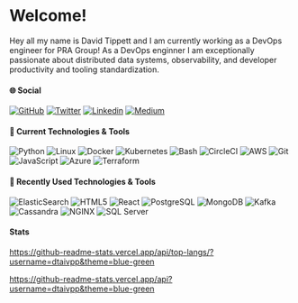 # Welcome!

Hey all my name is David Tippett and I am currently working as a DevOps engineer for PRA Group! As a DevOps enginner I am exceptionally passionate about distributed data systems, observability, and developer productivity and tooling standardization. 

#### &#127760; Social
[![GitHub](https://img.shields.io/github/followers/dtaivpp?label=follow&style=social)](https://github.com/dtaivpp) [![Twitter](https://img.shields.io/twitter/follow/dtaivpp?style=social)](https://twitter.com/dtaivpp)  [![Linkedin](https://img.shields.io/badge/Linkedin-%230077B5.svg?style=flat-square&logo=Linkedin&logoColor=white&link=https://www.linkedin.com/in/david-tippett/)](https://www.linkedin.com/in/david-tippett/) 
[![Medium](https://img.shields.io/badge/Medium-12100E?style=flat-square&logo=medium&logoColor=white&link=https://blog.tippybits.com)](https://blog.tippybits.com) 

#### &#128295; Current Technologies & Tools

![Python](https://img.shields.io/badge/Code-Python-informational?style=flat&logo=python&logoColor=white&color=2bbc8a) 
![Linux](https://img.shields.io/badge/OS-Linux-informational?style=flat&logo=linux&logoColor=white&color=2bbc8a) 
![Docker](https://img.shields.io/badge/Tools-Docker-informational?style=flat&logo=docker&logoColor=white&color=2bbc8a) 
![Kubernetes](https://img.shields.io/badge/Tools-Kubernetes-informational?style=flat&logo=kubernetes&logoColor=white&color=2bbc8a) 
![Bash](https://img.shields.io/badge/Shell-Bash-informational?style=flat&logo=gnu-bash&logoColor=white&color=2bbc8a) 
![CircleCI](https://img.shields.io/badge/DevOps-CircleCI-informational?style=flat&logo=circleci&logoColor=white&color=2bbc8a) 
![AWS](https://img.shields.io/badge/Cloud-AWS-informational?style=flat&logo=amazon&logoColor=white&color=2bbc8a) 
![Git](https://img.shields.io/badge/Tools-Git-informational?style=flat&logo=git&logoColor=white&color=2bbc8a) 
![JavaScript](https://img.shields.io/badge/Code-JavaScript-informational?style=flat&logo=javascript&logoColor=white&color=2bbc8a) 
![Azure](https://img.shields.io/badge/Cloud-Azure-informational?style=flat&logo=azure-devops&logoColor=white&color=2bbc8a) 
![Terraform](https://img.shields.io/badge/Tools-Terraform-informational?style=flat&logo=terraform&logoColor=white&color=2bbc8a)


#### &#128295; Recently Used Technologies & Tools

![ElasticSearch](https://img.shields.io/badge/Tools-ElasticSearch-informational?style=flat&logo=elasticsearch&logoColor=white&color=2bbc8a) 
![HTML5](https://img.shields.io/badge/-HTML5-%23E44D27?style=flat&logo=html5&logoColor=white&color=2bbc8a) 
![React](https://img.shields.io/badge/Code-React-informational?style=flat&logo=react&logoColor=white&color=2bbc8a) 
![PostgreSQL](https://img.shields.io/badge/Tools-PostgreSQL-informational?style=flat&logo=postgresql&logoColor=white&color=2bbc8a) 
![MongoDB](https://img.shields.io/badge/Tools-MongoDB-informational?style=flat&logo=mongodb&logoColor=white&color=2bbc8a) 
![Kafka](https://img.shields.io/badge/Tools-Kafka-informational?style=flat&logo=apache-kafka&logoColor=white&color=2bbc8a) 
![Cassandra](https://img.shields.io/badge/Tools-Cassandra-informational?style=flat&logo=apache-cassandra&logoColor=white&color=2bbc8a) 
![NGINX](https://img.shields.io/badge/Tools-NGINX-informational?style=flat&logo=nginx&logoColor=white&color=2bbc8a) 
![SQL Server](https://img.shields.io/badge/Tools-SQL%20Server-informational?style=flat&logo=microsoft%20sql%20server&logoColor=white&color=2bbc8a)

#### Stats

https://github-readme-stats.vercel.app/api/top-langs/?username=dtaivpp&theme=blue-green

https://github-readme-stats.vercel.app/api?username=dtaivpp&theme=blue-green
<!--
**dtaivpp/dtaivpp** is a ✨ _special_ ✨ repository because its `README.md` (this file) appears on your GitHub profile.

Here are some ideas to get you started:

- 🔭 I’m currently working on ...
- 🌱 I’m currently learning ...
- 👯 I’m looking to collaborate on ...
- 🤔 I’m looking for help with ...
- 💬 Ask me about ...
- 📫 How to reach me: ...
- 😄 Pronouns: ...
- ⚡ Fun fact: ...
-->
